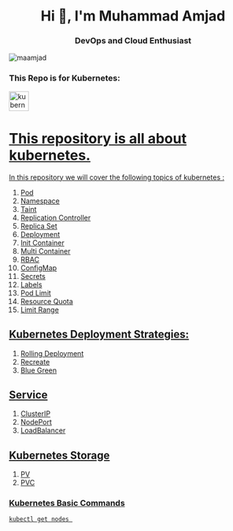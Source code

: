 <h1 align="center">Hi 👋, I'm Muhammad Amjad</h1>
<h3 align="center">DevOps and Cloud Enthusiast</h3>
<p align="left"> <img src="https://komarev.com/ghpvc/?username=maamjad&label=Profile%20views&color=0e75b6&style=flat" alt="maamjad" /> </p>
<h3 align="left">This Repo is for Kubernetes:</h3>
<a href="https://kubernetes.io" target="_blank" rel="noreferrer"> <img src="https://www.vectorlogo.zone/logos/kubernetes/kubernetes-icon.svg" alt="kubernetes" width="40" height="40"/>

# This repository is all about kubernetes.
In this repository we will cover the following topics of kubernetes :

1. Pod
2. Namespace
3. Taint
4. Replication Controller
5. Replica Set
6. Deployment
7. Init Container 
8. Multi Container
9. RBAC
10. ConfigMap
11. Secrets
12. Labels
13. Pod Limit
14. Resource Quota
15. Limit Range
    
## Kubernetes Deployment Strategies:
1. Rolling Deployment
2. Recreate 
3. Blue Green 

## Service
1. ClusterIP
2. NodePort
3. LoadBalancer

## Kubernetes Storage
1. PV
2. PVC

### Kubernetes Basic Commands

```
kubectl get nodes 
```
